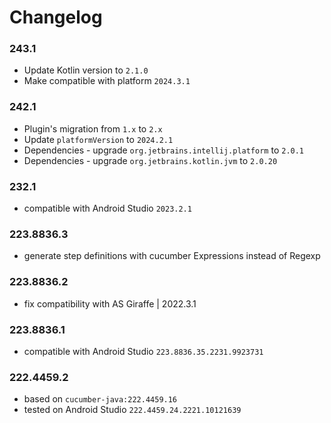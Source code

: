 # Changelog

### 243.1

- Update Kotlin version to `2.1.0`
- Make compatible with platform `2024.3.1`

### 242.1
- Plugin's migration from `1.x` to `2.x` 
- Update `platformVersion` to `2024.2.1`
- Dependencies - upgrade `org.jetbrains.intellij.platform` to `2.0.1`
- Dependencies - upgrade `org.jetbrains.kotlin.jvm` to `2.0.20`

### 232.1

- compatible with Android Studio `2023.2.1`

### 223.8836.3

- generate step definitions with cucumber Expressions instead of Regexp

### 223.8836.2

- fix compatibility with AS Giraffe | 2022.3.1

### 223.8836.1

- compatible with Android Studio `223.8836.35.2231.9923731`

### 222.4459.2

- based on `cucumber-java:222.4459.16`
- tested on Android Studio `222.4459.24.2221.10121639`